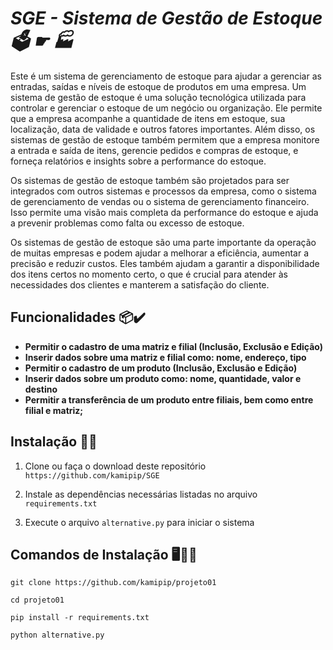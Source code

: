 # *SGE - Sistema de Gestão de Estoque 🗳️ ☛ 🏭* 

Este é um sistema de gerenciamento de estoque para ajudar a gerenciar as entradas, saídas e níveis de estoque de produtos em uma empresa. Um sistema de gestão de estoque é uma solução tecnológica utilizada para controlar e gerenciar o estoque de um negócio ou organização. Ele permite que a empresa acompanhe a quantidade de itens em estoque, sua localização, data de validade e outros fatores importantes. Além disso, os sistemas de gestão de estoque também permitem que a empresa monitore a entrada e saída de itens, gerencie pedidos e compras de estoque, e forneça relatórios e insights sobre a performance do estoque.

Os sistemas de gestão de estoque também são projetados para ser integrados com outros sistemas e processos da empresa, como o sistema de gerenciamento de vendas ou o sistema de gerenciamento financeiro. Isso permite uma visão mais completa da performance do estoque e ajuda a prevenir problemas como falta ou excesso de estoque.

Os sistemas de gestão de estoque são uma parte importante da operação de muitas empresas e podem ajudar a melhorar a eficiência, aumentar a precisão e reduzir custos. Eles também ajudam a garantir a disponibilidade dos itens certos no momento certo, o que é crucial para atender às necessidades dos clientes e manterem a satisfação do cliente.

## Funcionalidades 📦✔️

- **Permitir o cadastro de uma matriz e filial (Inclusão, Exclusão e Edição)**
- **Inserir dados sobre uma matriz e filial como: nome, endereço, tipo**
- **Permitir o cadastro de um produto (Inclusão, Exclusão e Edição)**
- **Inserir dados sobre um produto como: nome, quantidade, valor e destino**
- **Permitir a transferência de um produto entre filiais, bem como entre filial e matriz;**

## Instalação 🚀🐍
1. Clone ou faça o download deste repositório  `https://github.com/kamipip/SGE`

2. Instale as dependências necessárias listadas no arquivo `requirements.txt`

3. Execute o arquivo `alternative.py` para iniciar o sistema

## Comandos de Instalação 🖥️👩‍💻

```
git clone https://github.com/kamipip/projeto01
```

```
cd projeto01
```

```
pip install -r requirements.txt
```

```
python alternative.py
```




